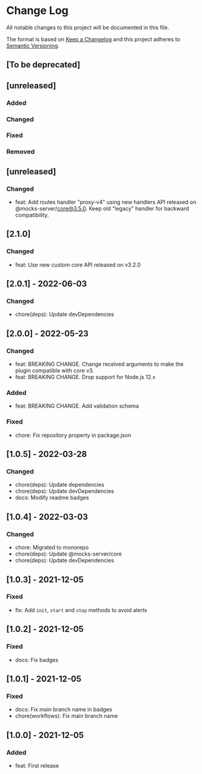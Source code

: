 # Change Log
All notable changes to this project will be documented in this file.

The format is based on [Keep a Changelog](http://keepachangelog.com/)
and this project adheres to [Semantic Versioning](http://semver.org/).

## [To be deprecated]

## [unreleased]
### Added
### Changed
### Fixed
### Removed

## [unreleased]

### Changed
- feat: Add routes handler "proxy-v4" using new handlers API released on @mocks-server/core@3.5.0. Keep old "legacy" handler for backward compatibility.

## [2.1.0]
### Changed
- feat: Use new custom core API released on v3.2.0

## [2.0.1] - 2022-06-03

### Changed
- chore(deps): Update devDependencies

## [2.0.0] - 2022-05-23

### Changed
- feat: BREAKING CHANGE. Change received arguments to make the plugin compatible with core v3.
- feat: BREAKING CHANGE. Drop support for Node.js 12.x

### Added
- feat: BREAKING CHANGE. Add validation schema

### Fixed
- chore: Fix repository property in package.json

## [1.0.5] - 2022-03-28

### Changed
- chore(deps): Update dependencies
- chore(deps): Update devDependencies
- docs: Modify readme badges

## [1.0.4] - 2022-03-03

### Changed
- chore: Migrated to monorepo
- chore(deps): Update @mocks-server/core
- chore(deps): Update devDependencies

## [1.0.3] - 2021-12-05

### Fixed
- fix: Add `init`, `start` and `stop` methods to avoid alerts

## [1.0.2] - 2021-12-05

### Fixed
- docs: Fix badges

## [1.0.1] - 2021-12-05

### Fixed
- docs: Fix main branch name in badges
- chore(workflows): Fix main branch name

## [1.0.0] - 2021-12-05

### Added
- feat: First release
